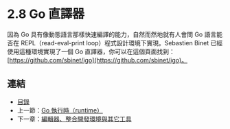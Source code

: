 # 2.8 Go 直譯器

因為 Go 具有像動態語言那樣快速編譯的能力，自然而然地就有人會問 Go 語言能否在 REPL（read-eval-print loop）程式設計環境下實現。Sebastien Binet 已經使用這種環境實現了一個 Go 直譯器，你可以在這個頁面找到：[https://github.com/sbinet/igo](https://github.com/sbinet/igo)。

## 連結

- [目錄](directory.md)
- 上一節：[Go 執行時（runtime）](02.7.md)
- 下一章：[編輯器、整合開發環境與其它工具](03.0.md)